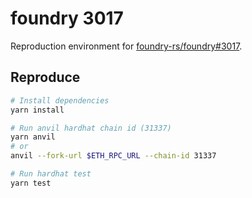 # foundry 3017

Reproduction environment for [foundry-rs/foundry#3017](https://github.com/foundry-rs/foundry/issues/3017).

## Reproduce

```sh
# Install dependencies
yarn install

# Run anvil hardhat chain id (31337)
yarn anvil
# or
anvil --fork-url $ETH_RPC_URL --chain-id 31337

# Run hardhat test
yarn test
```
